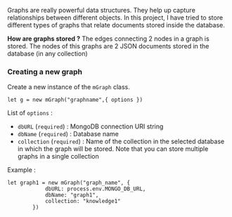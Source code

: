 Graphs are really powerful data structures. They help up capture relationships between different objects. In this project, I have tried to store  different types of graphs that relate documents stored inside the database.

**How are graphs stored ?**
The edges connecting 2 nodes in a graph is stored. The nodes of this graphs are 2 JSON documents stored in the database (in any collection)

  
### Creating a new graph

Create a new instance of the `mGraph` class.

`let g = new mGraph("graphname",{ options })`

List of `options` :
- `dbURL` (`required`) : MongoDB connection URI string
- `dbName` (`required`) : Database name
- `collection` (`required`) : Name of the collection in the selected database in which the graph will be stored. Note that you can store multiple graphs in a single collection

Example : 

```{js}
let graph1 = new mGraph("graph_name", {
            dbURL: process.env.MONGO_DB_URL,
            dbName: "graph1",
            collection: "knowledge1"
        })
```

